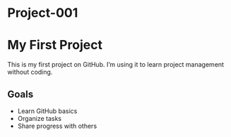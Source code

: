 # Project-001
# My First Project
This is my first project on GitHub. I’m using it to learn project management without coding.

## Goals
- Learn GitHub basics
- Organize tasks
- Share progress with others
